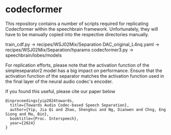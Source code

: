 # codecformer

This repository contains a number of scripts required for replicating Codecformer within the speechbrain framework. Unfortunately, they will have to be manually copied into the respective directories manually.

train_cdf.py -> recipes/WSJ02Mix/Separation
DAC_original_L4nq.yaml -> recipes/WSJ02Mix/Separation/hparams
codecformer3.py -> speechbrain/lobes/models

For replication efforts, please note that the activation function of the simpleseparator2 model has a big impact on performance. Ensure that the activation function of the separator matches the activation function used in the final layer of the neural audio codec's encoder.

If you found this useful, please cite our paper below
```
@inproceedings{yip2024towards,
  title={Towards Audio Codec-based Speech Separation},
  author={Yip, Jia Qi and Zhao, Shengkui and Ng, Dianwen and Chng, Eng Siong and Ma, Bin},
  booktitle={Proc. Interspeech},
  year={2024}
}
```
